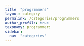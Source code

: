 ```yaml
---
title: "programmers"
layout: category
permalink: /categories/programmers
author_profile: true
taxonomy: programmers
sidebar:
  nav: "categories"
---
```

